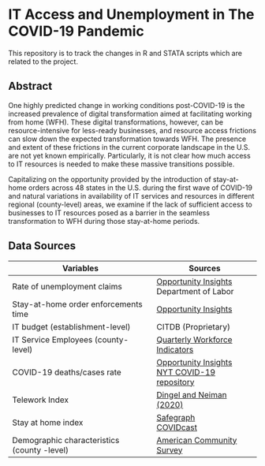 # IT Access and Unemployment in The COVID-19 Pandemic 

This repository is to track the changes in R and STATA scripts which are related to the project. 

## Abstract

One highly predicted change in working conditions post-COVID-19 is the increased prevalence of digital transformation aimed at facilitating working from home (WFH). These digital transformations, however, can be resource-intensive for less-ready businesses, and resource access frictions can slow down the expected transformation towards WFH. The presence and extent of these frictions in the current corporate landscape in the U.S. are not yet known empirically. Particularly, it is not clear how much access to IT resources is needed to make these massive transitions possible. 

Capitalizing on the opportunity provided by the introduction of stay-at-home orders across 48 states in the U.S. during the first wave of COVID-19 and natural variations in availability of IT services and resources in different regional (county-level) areas, we examine if the lack of sufficient access to businesses to IT resources posed as a barrier in the seamless transformation to WFH during those stay-at-home periods.



## Data Sources

| Variables                                   | Sources                                                      |
| ------------------------------------------- | ------------------------------------------------------------ |
| Rate of unemployment claims                 | [Opportunity Insights](https://github.com/OpportunityInsights/EconomicTracker) <br />Department of Labor |
| Stay-at-home order enforcements time        | [Opportunity Insights](https://github.com/OpportunityInsights/EconomicTracker) |
| IT budget (establishment-level)             | CITDB (Proprietary)                                          |
| IT Service Employees (county-level)         | [Quarterly Workforce Indicators](https://www.census.gov/data/developers/data-sets/qwi.html) |
| COVID-19 deaths/cases rate                  | [Opportunity Insights](https://github.com/OpportunityInsights/EconomicTracker) <br />[NYT COVID-19 repository](https://github.com/nytimes/covid-19-data) |
| Telework Index                              | [Dingel and Neiman (2020)](https://github.com/jdingel/DingelNeiman-workathome) |
| Stay at home index                          | [Safegraph](https://www.safegraph.com/)<br />[COVIDcast](https://cmu-delphi.github.io/delphi-epidata/api/covidcast-signals/safegraph.html) |
| Demographic characteristics (county -level) | [American Community Survey](https://www.census.gov/programs-surveys/acs) |

